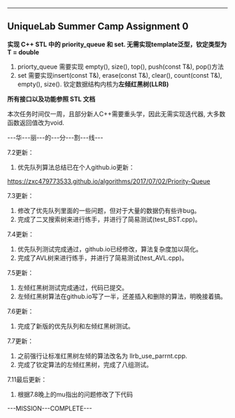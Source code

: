 ----------------
UniqueLab Summer Camp Assignment 0
---------------- 

**实现 C++ STL 中的 priority_queue 和 set. 无需实现template泛型，钦定类型为 T = double**
1. priorty_queue 需要实现 empty(), size(), top(), push(const T&), pop()方法
2. set 需要实现insert(const T&), erase(const T&), clear(), count(const T&), empty(), size(). 钦定数据结构内核为**左倾红黑树(LLRB)**

**所有接口以及功能参照 STL 文档**

本次任务时间仅一周，且部分新人C++需要重头学，因此无需实现迭代器, 大多数函数返回值改为void.

---华---丽---的---分---割---线---

7.2更新：
1. 优先队列算法总结已在个人github.io更新：

https://zxc479773533.github.io/algorithms/2017/07/02/Priority-Queue

7.3更新：
1. 修改了优先队列里面的一些问题，但对于大量的数据仍有些许bug。
2. 完成了二叉搜索树来进行练手，并进行了简易测试(test_BST.cpp)。

7.4更新：
1. 优先队列测试完成通过，github.io已经修改，算法复杂度加以简化。
2. 完成了AVL树来进行练手，并进行了简易测试(test_AVL.cpp)。

7.5更新：
1. 左倾红黑树测试完成通过，代码已提交。
2. 左倾红黑树算法在github.io写了一半，还差插入和删除的算法，明晚接着搞。

7.6更新：
1. 完成了新版的优先队列和左倾红黑树测试。

7.7更新：
1. 之前强行让标准红黑树左倾的算法改名为 llrb_use_parrnt.cpp.
2. 完成了钦定算法的左倾红黑树，完成了八组测试。

7.11最后更新：
1. 根据7.8晚上的mu指出的问题修改了下代码

---MISSION---COMPLETE---